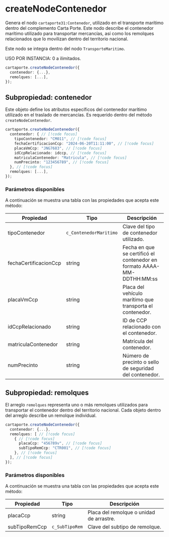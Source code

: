 # createNodeContenedor

Genera el nodo `cartaporte31:Contenedor`, utilizado en el transporte marítimo dentro del complemento Carta Porte. Este nodo describe el contenedor marítimo utilizado para transportar mercancías, así como los remolques relacionados que lo movilizan dentro del territorio nacional.

Este nodo se integra dentro del nodo `TransporteMaritimo`.

USO POR INSTANCIA: 0 a ilimitados.

```ts
cartaporte.createNodeContenedor({
  contenedor: {...},
  remolques: [...],
});
```

## Subpropiedad: contenedor

Este objeto define los atributos específicos del contenedor marítimo utilizado en el traslado de mercancías. Es requerido dentro del método `createNodeContenedor`.

```ts
cartaporte.createNodeContenedor({
  contenedor: { // [!code focus]
    tipoContenedor: "CM011", // [!code focus]
    fechaCertificacionCcp: "2024-06-20T11:11:00", // [!code focus]
    placaVmCcp: "JNG7683", // [!code focus]
    idCcpRelacionado: idccp, // [!code focus]
    matriculaContenedor: "Matricula", // [!code focus]
    numPrecinto: "123456789", // [!code focus]
  }, // [!code focus]
  remolques: [...],
});
```

### Parámetros disponibles

A continuación se muestra una tabla con las propiedades que acepta este método:

| Propiedad             | Tipo                   | Descripción                                                            |
| --------------------- | ---------------------- | ---------------------------------------------------------------------- |
| tipoContenedor        | `c_ContenedorMaritimo` | Clave del tipo de contenedor utilizado.                                |
| fechaCertificacionCcp | string                 | Fecha en que se certificó el contenedor en formato AAAA-MM-DDTHH:MM:ss |
| placaVmCcp            | string                 | Placa del vehículo marítimo que transporta el contenedor.              |
| idCcpRelacionado      | string                 | ID de CCP relacionado con el contenedor.                               |
| matriculaContenedor   | string                 | Matrícula del contenedor.                                              |
| numPrecinto           | string                 | Número de precinto o sello de seguridad del contenedor.                |

## Subpropiedad: remolques

El arreglo `remolques` representa uno o más remolques utilizados para transportar el contenedor dentro del territorio nacional. Cada objeto dentro del arreglo describe un remolque individual.

```ts
cartaporte.createNodeContenedor({
  contenedor: {...},
  remolques: [ // [!code focus]
    { // [!code focus]
      placaCcp: "456789v", // [!code focus]
      subTipoRemCcp: "CTR001", // [!code focus]
    }, // [!code focus]
  ], // [!code focus]
});
```

### Parámetros disponibles

A continuación se muestra una tabla con las propiedades que acepta este método:

| Propiedad     | Tipo           | Descripción                              |
| ------------- | -------------- | ---------------------------------------- |
| placaCcp      | string         | Placa del remolque o unidad de arrastre. |
| subTipoRemCcp | `c_SubTipoRem` | Clave del subtipo de remolque.           |

<!-- ## Lista de errores

Vaya a la seccion <a href="/v3.0/docs/validador/lista-de-errores#contenedor">`Lista de errores:Contenedor`</a> para tener la lista de errores que se puede generar.
 -->
